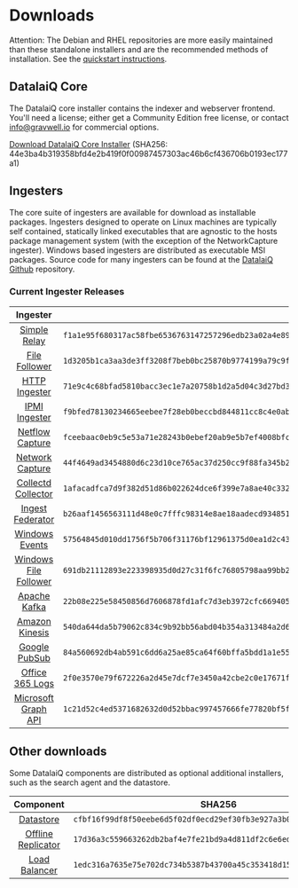 # Downloads

Attention: The Debian and RHEL repositories are more easily maintained than these standalone installers and are the recommended methods of installation. See the [quickstart instructions](#!quickstart/quickstart.md).

## DatalaiQ Core

The DatalaiQ core installer contains the indexer and webserver frontend. You'll need a license; either get a Community Edition free license, or contact info@gravwell.io for commercial options.

[Download DatalaiQ Core Installer](https://update.gravwell.io/archive/5.0.2/installers/gravwell_5.0.2.sh) (SHA256: 44e3ba4b319358bfd4e2b419f0f00987457303ac46b6cf436706b0193ec177a1)

## Ingesters

The core suite of ingesters are available for download as installable packages.  Ingesters designed to operate on Linux machines are typically self contained, statically linked executables that are agnostic to the hosts package management system (with the exception of the NetworkCapture ingester).  Windows based ingesters are distributed as executable MSI packages.  Source code for many ingesters can be found at the [DatalaiQ Github](https://github.com/gravwell/gravwell/tree/master/ingesters) repository.

### Current Ingester Releases
| Ingester | SHA256 | More Info |
|:--------:|-------:|----------:|
| [Simple Relay](https://update.gravwell.io/archive/5.0.2/installers/gravwell_simple_relay_installer_5.0.2.sh) | ``f1a1e95f680317ac58fbe6536763147257296edb23a02a4e892d203379105b15`` | [Documentation](#!ingesters/ingesters.md#Simple_Relay)|
| [File Follower](https://update.gravwell.io/archive/5.0.2/installers/gravwell_file_follow_installer_5.0.2.sh) | ``1d3205b1ca3aa3de3ff3208f7beb0bc25870b9774199a79c9f15e41ea0a81c6d`` | [Documentation](#!ingesters/ingesters.md#File_Follower) |
| [HTTP Ingester](https://update.gravwell.io/archive/5.0.2/installers/gravwell_http_ingester_installer_5.0.2.sh) | ``71e9c4c68bfad5810bacc3ec1e7a20758b1d2a5d04c3d27bd3ec2232cd44e04a`` | [Documentation](#!ingesters/ingesters.md#HTTP_POST) |
| [IPMI Ingester](https://update.gravwell.io/archive/5.0.2/installers/gravwell_ipmi_installer_5.0.2.sh) | ``f9bfed78130234665eebee7f28eb0beccbd844811cc8c4e0abd81cc58158a8fd`` | [Documentation](#!ingesters/ingesters.md#IPMI_Ingester)|
| [Netflow Capture](http://update.gravwell.io/archive/5.0.2/installers/gravwell_netflow_capture_installer_5.0.2.sh) | ``fceebaac0eb9c5e53a71e28243b0ebef20ab9e5b7ef4008bfc3c497496897314`` | [Documentation](#!ingesters/ingesters.md#Netflow_Ingester) |
| [Network Capture](https://update.gravwell.io/archive/5.0.2/installers/gravwell_network_capture_installer_5.0.2.sh) | ``44f4649ad3454880d6c23d10ce765ac37d250cc9f88fa345b215330b8675a73c`` | [Documentation](#!ingesters/ingesters.md#Network_Ingester) |
| [Collectd Collector](https://update.gravwell.io/archive/5.0.2/installers/gravwell_collectd_installer_5.0.2.sh) | ``1afacadfca7d9f382d51d86b022624dce6f399e7a8ae40c332028c905de00f8a`` | [Documentation](#!ingesters/ingesters.md#collectd) |
| [Ingest Federator](https://update.gravwell.io/archive/5.0.2/installers/gravwell_federator_installer_5.0.2.sh) | ``b26aaf1456563111d48e0c7fffc98314e8ae18aadecd9348515d7ced6857ee78`` | [Documentation](#!ingesters/ingesters.md#Federator_Ingester) |
| [Windows Events](https://update.gravwell.io/archive/5.0.2/installers/gravwell_win_events_5.0.2.msi) | ``57564845d010dd1756f5b706f31176bf12961375d0ea1d2c430411b6e74db3d4`` | [Documentation](#!ingesters/ingesters.md#Windows_Event_Service) |
| [Windows File Follower](https://update.gravwell.io/archive/5.0.2/installers/gravwell_file_follow_5.0.2.msi) | ``691db21112893e223398935d0d27c31f6fc76805798aa99bb24da109c3b18272`` | [Documentation](#!ingesters/ingesters.md#File_Follower) |
| [Apache Kafka](https://update.gravwell.io/archive/5.0.2/installers/gravwell_kafka_installer_5.0.2.sh) | ``22b08e225e58450856d7606878fd1afc7d3eb3972cfc66940589b6a5f8e1c352`` | [Documentation](#!ingesters/ingesters.md#Kafka)|
| [Amazon Kinesis](https://update.gravwell.io/archive/5.0.2/installers/gravwell_kinesis_ingest_installer_5.0.2.sh) | ``540da644da5b79062c834c9b92bb56abd04b354a313484a2d6f6b8771db856f9`` | [Documentation](#!ingesters/ingesters.md#Kinesis_Ingester)|
| [Google PubSub](https://update.gravwell.io/archive/5.0.2/installers/gravwell_pubsub_ingest_installer_5.0.2.sh) | ``84a560692db4ab591c6dd6a25ae85ca64f60bffa5bdd1a1e55bb7effffa27b20`` | [Documentation](#!ingesters/ingesters.md#GCP_PubSub)|
| [Office 365 Logs](https://update.gravwell.io/archive/5.0.2/installers/gravwell_o365_installer_5.0.2.sh) | ``2f0e3570e79f672226a2d45e7dcf7e3450a42cbe2c0e17671fb829caf4582ec7`` | [Documentation](#!ingesters/ingesters.md#Office_365_Log_Ingester)|
| [Microsoft Graph API](https://update.gravwell.io/archive/5.0.2/installers/gravwell_msgraph_installer_5.0.2.sh) | ``1c21d52c4ed5371682632d0d52bbac997457666fe77820bf5f63c7679b5d08be`` | [Documentation](#!ingesters/ingesters.md#Microsoft_Graph_API_Ingester)|

## Other downloads

Some DatalaiQ components are distributed as optional additional installers, such as the search agent and the datastore.

| Component | SHA256 | More Info |
|:---------:|:------:|----------:|
| [Datastore](https://update.gravwell.io/archive/5.0.2/installers/gravwell_datastore_installer_5.0.2.sh) | ``cfbf16f99df8f50eebe6d5f02df0ecd29ef30fb3e927a3b0ed413bf8e32ff3ef`` | [Documentation](#!distributed/frontend.md) |
| [Offline Replicator](https://update.gravwell.io/archive/5.0.2/installers/gravwell_offline_replication_installer_5.0.2.sh) | ``17d36a3c559663262db2baf4e7fe21bd9a4d811df2c6e6edfad0bcac0d8916b9`` | [Documentation](#!configuration/replication.md) |
| [Load Balancer](https://update.gravwell.io/archive/5.0.2/installers/gravwell_loadbalancer_installer_5.0.2.sh) | ``1edc316a7635e75e702dc734b5387b43700a45c353418d15f22d1f22f555781d`` | |
